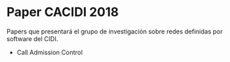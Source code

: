 # Paper CACIDI 2018

Papers que presentará el grupo de investigación sobre redes definidas por software del CIDI.

- Call Admission Control

